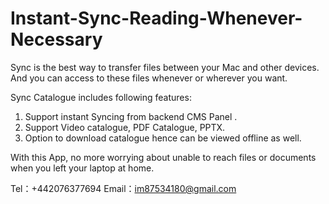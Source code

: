 # Instant-Sync-Reading-Whenever-Necessary
Sync is the best way to transfer files between your Mac and other devices. And you can access to these files whenever or wherever you want.

Sync Catalogue includes following features:

1. Support instant Syncing from backend CMS Panel . 
2. Support Video catalogue, PDF Catalogue, PPTX.
3. Option to download catalogue hence can be viewed offline as well.

With this App, no more worrying about unable to reach files or documents when you left your laptop at home.

Tel：+442076377694
Email：im87534180@gmail.com
